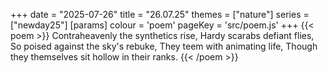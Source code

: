 +++
date = "2025-07-26"
title = "26.07.25"
themes = ["nature"]
series = ["newday25"]
[params]
  colour = 'poem'
  pageKey = 'src/poem.js'
+++
{{< poem >}}
Contraheavenly the synthetics rise,
Hardy scarabs defiant flies,
So poised against the sky's rebuke,
They teem with animating life,
Though they themselves sit hollow in their ranks.
{{< /poem >}}
